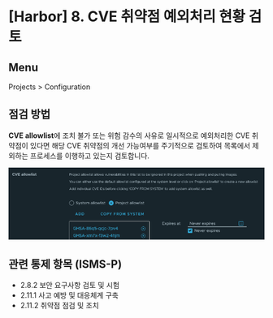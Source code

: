 # [Harbor] 8. CVE 취약점 예외처리 현황 검토

## Menu 
Projects > Configuration

## 점검 방법 
**CVE allowlist**에 조치 불가 또는 위험 감수의 사유로 일시적으로 예외처리한 CVE 취약점이 있다면 해당 CVE 취약점의 개선 가능여부를 주기적으로 검토하여 목록에서 제외하는 프로세스를 이행하고 있는지 검토합니다. 

![CVE allowlist](images/cve-allowlist.png)

## 관련 통제 항목 (ISMS-P)
- 2.8.2 보안 요구사항 검토 및 시험
- 2.11.1 사고 예방 및 대응체계 구축
- 2.11.2 취약점 점검 및 조치